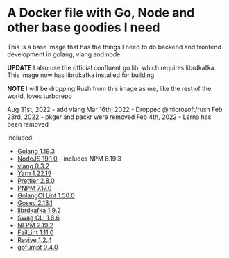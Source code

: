 # A Docker file with Go, Node and other base goodies I need

This is a base image that has the things I need to do backend and frontend development in golang, vlang and node.

**UPDATE** I also use the official confluent go lib, which requires librdkafka. This image now has librdkafka installed for building

**NOTE** I will be dropping Rush from this image as me, like the rest of the world, loves turborepo

Aug 31st, 2022 - add vlang
Mar 16th, 2022 - Dropped @microsoft/rush
Feb 23rd, 2022 - pkger and packr were removed
Feb 4th, 2022 - Lerna has been removed

Included:

- [Golang 1.19.3](https://golang.org/dl/)
- [NodeJS 19.1.0](https://nodejs.org/en/download/current/) - includes NPM 8.19.3
- [vlang 0.3.2](https://vlang.io/)
- [Yarn 1.22.19](https://www.npmjs.com/package/yarn)
- [Prettier 2.8.0](https://www.npmjs.com/package/prettier)
- [PNPM 7.17.0](https://www.npmjs.com/package/pnpm)
- [GolangCI Lint 1.50.0](https://github.com/golangci/golangci-lint)
- [Gosec 2.13.1](https://github.com/securego/gosec)
- [librdkafka 1.9.2](https://github.com/edenhill/librdkafka)
- [Swag CLI 1.8.6](https://github.com/swaggo/swag)
- [NFPM 2.19.2](https://github.com/goreleaser/nfpm)
- [FailLint 1.11.0](https://github.com/fatih/faillint)
- [Revive 1.2.4](https://github.com/mgechev/revive)
- [gofumpt 0.4.0](https://github.com/mvdan/gofumpt)
